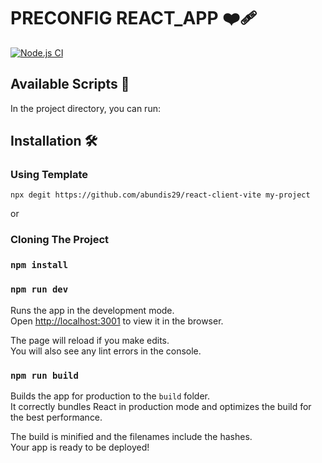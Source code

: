 # PRECONFIG REACT_APP ❤️‍🩹

[![Node.js CI](https://github.com/abundis29/react-client-vite/actions/workflows/node.js.yml/badge.svg?branch=main)](https://github.com/abundis29/react-client-vite/actions/workflows/node.js.yml)

## Available Scripts 📝

In the project directory, you can run:

## Installation 🛠

### Using Template

 `npx degit https://github.com/abundis29/react-client-vite my-project`

or

### Cloning The Project

### `npm install`

### `npm run dev`

Runs the app in the development mode.\
Open [http://localhost:3001](http://localhost:3001) to view it in the browser.

The page will reload if you make edits.\
You will also see any lint errors in the console.

### `npm run build`

Builds the app for production to the `build` folder.\
It correctly bundles React in production mode and optimizes the build for the best performance.

The build is minified and the filenames include the hashes.\
Your app is ready to be deployed!
